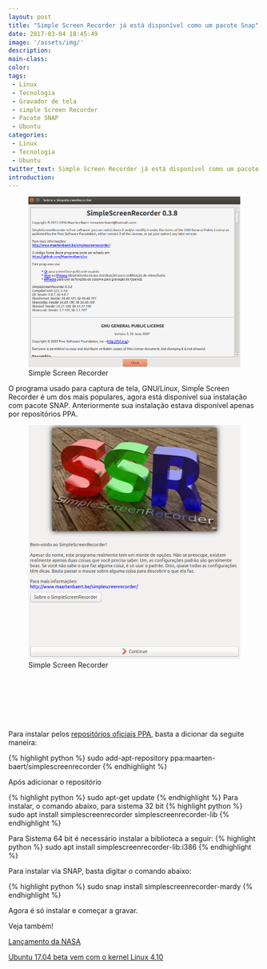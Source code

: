```yaml
---
layout: post
title: "Simple Screen Recorder já está disponível como um pacote Snap"
date: 2017-03-04 18:45:49
image: '/assets/img/'
description:
main-class:
color:
tags: 
 - Linux
 - Tecnologia
 - Gravador de tela
 - simple Screen Recorder
 - Pacote SNAP
 - Ubuntu
categories:
 - Linux
 - Tecnologia
 - Ubuntu
twitter_text: Simple Screen Recorder já está disponível como um pacote Snap
introduction:
---
```

<figure>
	<img src="/images/imagens/sobre-simple-screen-recorder.png">
	<figcaption>Simple Screen Recorder</figcaption>
</figure>

O programa usado para captura de tela, GNU/Linux, Simpĺe Screen Recorder é um dos mais populares, agora está disponível sua instalação com pacote SNAP. Anteriormente sua instalação estava disponível apenas por repositórios PPA.

<figure>
	<img src="/images/imagens/simple.png">
	<figcaption>Simple Screen Recorder</figcaption>
</figure>

<script async src="//pagead2.googlesyndication.com/pagead/js/adsbygoogle.js"></script>
<!-- teclivre -->
<ins class="adsbygoogle"
     style="display:inline-block;width:728px;height:90px"
     data-ad-client="ca-pub-1738697462902889"
     data-ad-slot="4405393702"></ins>
<script>
(adsbygoogle = window.adsbygoogle || []).push({});
</script>
Para instalar pelos [repositórios oficiais PPA], basta a dicionar da seguite maneira:

{% highlight python %}
      sudo add-apt-repository ppa:maarten-baert/simplescreenrecorder
{% endhighlight %}
 
Após adicionar o repositório

{% highlight python %}
      sudo apt-get update
{% endhighlight %}
Para instalar, o comando abaixo, para sistema 32 bit 
{% highlight python %}
      sudo apt install simplescreenrecorder simplescreenrecorder-lib
{% endhighlight %}

Para Sistema 64 bit é necessário instalar a biblioteca a seguir:
{% highlight python %}
      sudo apt install simplescreenrecorder-lib:i386
{% endhighlight %}


Para instalar via SNAP, basta digitar o comando abaixo:

{% highlight python %}
      sudo snap install simplescreenrecorder-mardy
{% endhighlight %}


Agora é só instalar e começar a gravar.


Veja também!


[Lançamento da NASA]

[Ubuntu 17.04 beta vem com o kernel Linux 4.10]





[repositórios Oficiais PPA]: https://launchpad.net/~maarten-baert/+archive/ubuntu/simplescreenrecorder/

[Lançamento da NASA]: http://teclivre.com/tecnologia/enganharia/novidades/2017/03/04/NASA-lan%C3%A7a-software-que-permite-uso-de-forma-gratu%C3%ADta-a-tecnologias/

[Ubuntu 17.04 beta vem com o kernel Linux 4.10]:http://teclivre.com/tecnologia/linux/ubuntu/2017/02/28/ubuntu-1704-beta-vem-com-o-kernel-linux-410/




